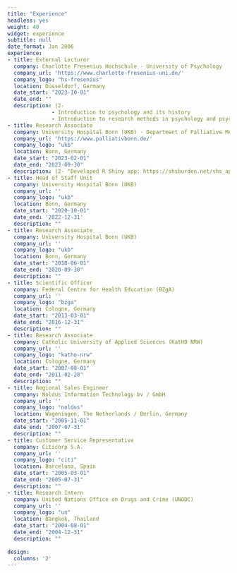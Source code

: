 ```yaml
---
title: "Experience"
headless: yes
weight: 40
widget: experience
subtitle: null
date_format: Jan 2006
experience:
- title: External Lecturer
  company: Charlotte Fresenius Hochschule - University of Psychology
  company_url: 'https://www.charlotte-fresenius-uni.de/'
  company_logo: "hs-fresenius"
  location: Düsseldorf, Germany
  date_start: "2023-10-01"
  date_end: ""
  description: |2-
              - Introduction to psychology and its history
              - Introduction to research methods in psychology and psychotherapy
- title: Research Associate
  company: University Hospital Bonn (UKB) - Department of Palliative Medicine
  company_url: 'https://www.palliativbonn.de/'
  company_logo: "ukb"
  location: Bonn, Germany
  date_start: "2023-02-01"
  date_end: "2023-09-30"
  description: |2- "Developed R Shiny app: https://shsburden.net/shs_app/"
- title: Head of Staff Unit
  company: University Hospital Bonn (UKB)
  company_url: ''
  company_logo: "ukb"
  location: Bonn, Germany
  date_start: "2020-10-01"
  date_end: '2022-12-31'
  description: ""
- title: Research Associate
  company: University Hospital Bonn (UKB)
  company_url: ''
  company_logo: "ukb"
  location: Bonn, Germany
  date_start: "2018-06-01"
  date_end: "2020-09-30"
  description: ""
- title: Scientific Officer
  company: Federal Centre for Health Education (BZgA)
  company_url: ''
  company_logo: "bzga"
  location: Cologne, Germany
  date_start: "2013-03-01"
  date_end: "2016-12-31"
  description: ""
- title: Research Associate
  company: Catholic University of Applied Sciences (KatHO NRW)
  company_url: ''
  company_logo: "katho-nrw"
  location: Cologne, Germany
  date_start: "2007-08-01"
  date_end: "2011-02-28"
  description: ""
- title: Regional Sales Engineer
  company: Noldus Information Technology bv / GmbH
  company_url: ''
  company_logo: "noldus"
  location: Wageningen, The Netherlands / Berlin, Germany
  date_start: "2005-11-01"
  date_end: "2007-07-31"
  description: ""
- title: Customer Service Representative
  company: Citicorp S.A. 
  company_url: ''
  company_logo: "citi"
  location: Barcelona, Spain
  date_start: "2005-03-01"
  date_end: "2005-07-31"
  description: ""
- title: Research Intern
  company: United Nations Office on Drugs and Crime (UNODC) 
  company_url: ''
  company_logo: "un"
  location: Bangkok, Thailand
  date_start: "2004-08-01"
  date_end: "2004-12-31"
  description: ""
    
design:
  columns: '2'
---
```





